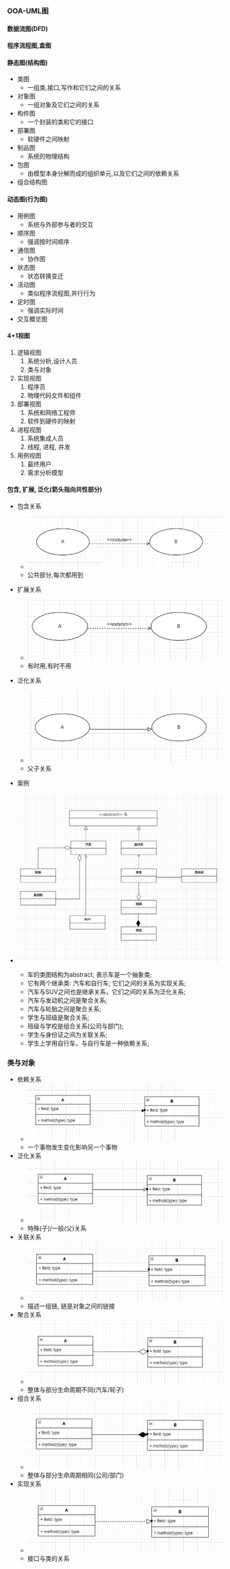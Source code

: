 ### OOA-UML图

#### 数据流图(DFD)

#### 程序流程图,盒图 

#### 静态图(结构图)
- 类图
  - 一组类,接口,写作和它们之间的关系
- 对象图
  - 一组对象及它们之间的关系
- 构件图
  - 一个封装的类和它的接口
- 部署图
  - 软硬件之间映射
- 制品图
  - 系统的物理结构
- 包图
  - 由模型本身分解而成的组织单元,以及它们之间的依赖关系
- 组合结构图

#### 动态图(行为图)
- 用例图
  - 系统与外部参与者的交互
- 顺序图
  - 强调按时间顺序
- 通信图
  - 协作图
- 状态图
  - 状态转换变迁
- 活动图
  - 类似程序流程图,并行行为
- 定时图
  - 强调实际时间
- 交互概览图

#### 4+1视图
1. 逻辑视图
   1. 系统分析,设计人员
   2. 类与对象
2. 实现视图
   1. 程序员
   2. 物理代码文件和组件
3. 部署视图
   1. 系统和网络工程师
   2. 软件到硬件的映射
4. 进程视图
   1. 系统集成人员
   2. 线程, 进程, 并发
5. 用例视图
   1. 最终用户
   2. 需求分析模型

#### 包含, 扩展, 泛化(箭头指向共性部分)
- 包含关系
    - ![img.png](img/baohan.png)
    - 公共部分,每次都用到
- 扩展关系
  - ![img.png](img/kuozhan.png)
  - 有时用,有时不用
- 泛化关系
  - ![img.png](img/fanhua-yongli.png)
  - 父子关系

- 案例
- ![img.png](img/guanxitu.png)
  - 车的类图结构为abstract, 表示车是一个抽象类;
  - 它有两个继承类: 汽车和自行车; 它们之间的关系为实现关系;
  - 汽车与SUV之间也是继承关系，它们之间的关系为泛化关系;
  - 汽车与发动机之间是聚合关系;
  - 汽车与轮胎之间是聚合关系;
  - 学生与班级是聚合关系;
  - 班级与学校是组合关系(公司与部门);
  - 学生与身份证之间为关联关系;
  - 学生上学用自行车，与自行车是一种依赖关系;

### 类与对象
- 依赖关系
  - ![img.png](img/yilai.png)
  - 一个事物发生变化影响另一个事物
- 泛化关系
  - ![img.png](img/fanhua.png)
  - 特殊(子)/一般(父)关系
- 关联关系
  - ![img.png](img/img.png)
  - 描述一组链, 链是对象之间的链接
- 聚合关系
  - ![img.png](img/juhe.png)
  - 整体与部分生命周期不同(汽车/轮子)
- 组合关系
  - ![img.png](img/zuhe.png)
  - 整体与部分生命周期相同(公司/部门)
- 实现关系
  - ![img.png](img/shixian.png)
  - 接口与类的关系

<div class="mxgraph" style="max-width:100%;border:1px solid transparent;" data-mxgraph="{&quot;highlight&quot;:&quot;#0000ff&quot;,&quot;nav&quot;:true,&quot;resize&quot;:true,&quot;toolbar&quot;:&quot;zoom layers tags lightbox&quot;,&quot;edit&quot;:&quot;_blank&quot;,&quot;xml&quot;:&quot;&lt;mxfile host=\&quot;drawio-plugin\&quot; modified=\&quot;2022-10-16T08:15:12.282Z\&quot; agent=\&quot;5.0 (Windows NT 6.2; Win64; x64) AppleWebKit/537.36 (KHTML, like Gecko) Chrome/89.0.4389.114 Safari/537.36\&quot; etag=\&quot;poQFJLkiXPpUoP8-I5Xi\&quot; version=\&quot;15.5.4\&quot; type=\&quot;embed\&quot;&gt;&lt;diagram id=\&quot;1czklNrwi9EsNagj-m8T\&quot; name=\&quot;第 1 页\&quot;&gt;&lt;mxGraphModel dx=\&quot;1828\&quot; dy=\&quot;809\&quot; grid=\&quot;1\&quot; gridSize=\&quot;10\&quot; guides=\&quot;1\&quot; tooltips=\&quot;1\&quot; connect=\&quot;1\&quot; arrows=\&quot;1\&quot; fold=\&quot;1\&quot; page=\&quot;1\&quot; pageScale=\&quot;1\&quot; pageWidth=\&quot;827\&quot; pageHeight=\&quot;1169\&quot; background=\&quot;#114B5F\&quot; math=\&quot;0\&quot; shadow=\&quot;0\&quot;&gt;&lt;root&gt;&lt;mxCell id=\&quot;0\&quot;/&gt;&lt;mxCell id=\&quot;1\&quot; parent=\&quot;0\&quot;/&gt;&lt;mxCell id=\&quot;AhttPOFJjhMUD6R0sSNN-30\&quot; value=\&quot;&amp;lt;span style=&amp;quot;color: rgb(64, 64, 64); font-family: Lato, proxima-nova, &amp;amp;quot;Helvetica Neue&amp;amp;quot;, Arial, sans-serif; font-size: 16px; font-weight: 400; text-align: left; background-color: rgb(252, 252, 252);&amp;quot;&amp;gt;&amp;amp;lt;&amp;amp;lt;abstract&amp;amp;gt;&amp;amp;gt; 车&amp;lt;/span&amp;gt;\&quot; style=\&quot;swimlane;fontStyle=1;align=center;verticalAlign=middle;childLayout=stackLayout;horizontal=1;startSize=29;horizontalStack=0;resizeParent=1;resizeParentMax=0;resizeLast=0;collapsible=0;marginBottom=0;html=1;fillColor=#F45B69;strokeColor=#028090;fontColor=#E4FDE1;\&quot; parent=\&quot;1\&quot; vertex=\&quot;1\&quot;&gt;&lt;mxGeometry x=\&quot;214\&quot; y=\&quot;170\&quot; width=\&quot;349\&quot; height=\&quot;60\&quot; as=\&quot;geometry\&quot;/&gt;&lt;/mxCell&gt;&lt;mxCell id=\&quot;AhttPOFJjhMUD6R0sSNN-33\&quot; value=\&quot;汽车\&quot; style=\&quot;swimlane;fontStyle=1;align=center;verticalAlign=middle;childLayout=stackLayout;horizontal=1;startSize=29;horizontalStack=0;resizeParent=1;resizeParentMax=0;resizeLast=0;collapsible=0;marginBottom=0;html=1;fillColor=#F45B69;strokeColor=#028090;fontColor=#E4FDE1;\&quot; parent=\&quot;1\&quot; vertex=\&quot;1\&quot;&gt;&lt;mxGeometry x=\&quot;220\&quot; y=\&quot;290\&quot; width=\&quot;140\&quot; height=\&quot;54\&quot; as=\&quot;geometry\&quot;/&gt;&lt;/mxCell&gt;&lt;mxCell id=\&quot;AhttPOFJjhMUD6R0sSNN-39\&quot; value=\&quot;\&quot; style=\&quot;endArrow=block;dashed=1;endFill=0;endSize=12;html=1;curved=1;strokeColor=#028090;fontColor=#E4FDE1;labelBackgroundColor=#114B5F;\&quot; parent=\&quot;AhttPOFJjhMUD6R0sSNN-33\&quot; edge=\&quot;1\&quot;&gt;&lt;mxGeometry width=\&quot;160\&quot; relative=\&quot;1\&quot; as=\&quot;geometry\&quot;&gt;&lt;mxPoint x=\&quot;60\&quot; as=\&quot;sourcePoint\&quot;/&gt;&lt;mxPoint x=\&quot;60\&quot; y=\&quot;-60\&quot; as=\&quot;targetPoint\&quot;/&gt;&lt;/mxGeometry&gt;&lt;/mxCell&gt;&lt;mxCell id=\&quot;AhttPOFJjhMUD6R0sSNN-34\&quot; value=\&quot;自行车\&quot; style=\&quot;swimlane;fontStyle=1;align=center;verticalAlign=middle;childLayout=stackLayout;horizontal=1;startSize=29;horizontalStack=0;resizeParent=1;resizeParentMax=0;resizeLast=0;collapsible=0;marginBottom=0;html=1;fillColor=#F45B69;strokeColor=#028090;fontColor=#E4FDE1;\&quot; parent=\&quot;1\&quot; vertex=\&quot;1\&quot;&gt;&lt;mxGeometry x=\&quot;420\&quot; y=\&quot;290\&quot; width=\&quot;140\&quot; height=\&quot;54\&quot; as=\&quot;geometry\&quot;/&gt;&lt;/mxCell&gt;&lt;mxCell id=\&quot;AhttPOFJjhMUD6R0sSNN-40\&quot; value=\&quot;\&quot; style=\&quot;endArrow=block;dashed=1;endFill=0;endSize=12;html=1;curved=1;strokeColor=#028090;fontColor=#E4FDE1;labelBackgroundColor=#114B5F;\&quot; parent=\&quot;AhttPOFJjhMUD6R0sSNN-34\&quot; edge=\&quot;1\&quot;&gt;&lt;mxGeometry width=\&quot;160\&quot; relative=\&quot;1\&quot; as=\&quot;geometry\&quot;&gt;&lt;mxPoint x=\&quot;70\&quot; as=\&quot;sourcePoint\&quot;/&gt;&lt;mxPoint x=\&quot;70\&quot; y=\&quot;-60\&quot; as=\&quot;targetPoint\&quot;/&gt;&lt;/mxGeometry&gt;&lt;/mxCell&gt;&lt;mxCell id=\&quot;AhttPOFJjhMUD6R0sSNN-41\&quot; value=\&quot;学生\&quot; style=\&quot;swimlane;fontStyle=1;align=center;verticalAlign=middle;childLayout=stackLayout;horizontal=1;startSize=29;horizontalStack=0;resizeParent=1;resizeParentMax=0;resizeLast=0;collapsible=0;marginBottom=0;html=1;fillColor=#F45B69;strokeColor=#028090;fontColor=#E4FDE1;\&quot; parent=\&quot;1\&quot; vertex=\&quot;1\&quot;&gt;&lt;mxGeometry x=\&quot;420\&quot; y=\&quot;400\&quot; width=\&quot;140\&quot; height=\&quot;54\&quot; as=\&quot;geometry\&quot;/&gt;&lt;/mxCell&gt;&lt;mxCell id=\&quot;AhttPOFJjhMUD6R0sSNN-43\&quot; value=\&quot;\&quot; style=\&quot;html=1;verticalAlign=bottom;labelBackgroundColor=none;endArrow=open;endFill=0;dashed=1;entryX=0.5;entryY=1;entryDx=0;entryDy=0;curved=1;strokeColor=#028090;fontColor=#E4FDE1;\&quot; parent=\&quot;AhttPOFJjhMUD6R0sSNN-41\&quot; target=\&quot;AhttPOFJjhMUD6R0sSNN-34\&quot; edge=\&quot;1\&quot;&gt;&lt;mxGeometry width=\&quot;160\&quot; relative=\&quot;1\&quot; as=\&quot;geometry\&quot;&gt;&lt;mxPoint x=\&quot;70\&quot; as=\&quot;sourcePoint\&quot;/&gt;&lt;mxPoint x=\&quot;230\&quot; as=\&quot;targetPoint\&quot;/&gt;&lt;/mxGeometry&gt;&lt;/mxCell&gt;&lt;mxCell id=\&quot;AhttPOFJjhMUD6R0sSNN-44\&quot; value=\&quot;身份证\&quot; style=\&quot;swimlane;fontStyle=1;align=center;verticalAlign=middle;childLayout=stackLayout;horizontal=1;startSize=29;horizontalStack=0;resizeParent=1;resizeParentMax=0;resizeLast=0;collapsible=0;marginBottom=0;html=1;fillColor=#F45B69;strokeColor=#028090;fontColor=#E4FDE1;\&quot; parent=\&quot;1\&quot; vertex=\&quot;1\&quot;&gt;&lt;mxGeometry x=\&quot;660\&quot; y=\&quot;400\&quot; width=\&quot;140\&quot; height=\&quot;54\&quot; as=\&quot;geometry\&quot;/&gt;&lt;/mxCell&gt;&lt;mxCell id=\&quot;AhttPOFJjhMUD6R0sSNN-47\&quot; value=\&quot;\&quot; style=\&quot;line;strokeWidth=1;fillColor=none;align=left;verticalAlign=middle;spacingTop=-1;spacingLeft=3;spacingRight=3;rotatable=0;labelPosition=right;points=[];portConstraint=eastwest;strokeColor=#028090;fontColor=#E4FDE1;labelBackgroundColor=#114B5F;\&quot; parent=\&quot;1\&quot; vertex=\&quot;1\&quot;&gt;&lt;mxGeometry x=\&quot;560\&quot; y=\&quot;430\&quot; width=\&quot;100\&quot; height=\&quot;8\&quot; as=\&quot;geometry\&quot;/&gt;&lt;/mxCell&gt;&lt;mxCell id=\&quot;AhttPOFJjhMUD6R0sSNN-48\&quot; value=\&quot;班级\&quot; style=\&quot;swimlane;fontStyle=1;align=center;verticalAlign=middle;childLayout=stackLayout;horizontal=1;startSize=29;horizontalStack=0;resizeParent=1;resizeParentMax=0;resizeLast=0;collapsible=0;marginBottom=0;html=1;fillColor=#F45B69;strokeColor=#028090;fontColor=#E4FDE1;\&quot; parent=\&quot;1\&quot; vertex=\&quot;1\&quot;&gt;&lt;mxGeometry x=\&quot;420\&quot; y=\&quot;525\&quot; width=\&quot;140\&quot; height=\&quot;54\&quot; as=\&quot;geometry\&quot;/&gt;&lt;/mxCell&gt;&lt;mxCell id=\&quot;AhttPOFJjhMUD6R0sSNN-51\&quot; value=\&quot;轮胎\&quot; style=\&quot;swimlane;fontStyle=1;align=center;verticalAlign=middle;childLayout=stackLayout;horizontal=1;startSize=29;horizontalStack=0;resizeParent=1;resizeParentMax=0;resizeLast=0;collapsible=0;marginBottom=0;html=1;fillColor=#F45B69;strokeColor=#028090;fontColor=#E4FDE1;\&quot; parent=\&quot;1\&quot; vertex=\&quot;1\&quot;&gt;&lt;mxGeometry x=\&quot;20\&quot; y=\&quot;400\&quot; width=\&quot;140\&quot; height=\&quot;54\&quot; as=\&quot;geometry\&quot;/&gt;&lt;/mxCell&gt;&lt;mxCell id=\&quot;AhttPOFJjhMUD6R0sSNN-53\&quot; value=\&quot;发动机\&quot; style=\&quot;swimlane;fontStyle=1;align=center;verticalAlign=middle;childLayout=stackLayout;horizontal=1;startSize=29;horizontalStack=0;resizeParent=1;resizeParentMax=0;resizeLast=0;collapsible=0;marginBottom=0;html=1;fillColor=#F45B69;strokeColor=#028090;fontColor=#E4FDE1;\&quot; parent=\&quot;1\&quot; vertex=\&quot;1\&quot;&gt;&lt;mxGeometry x=\&quot;20\&quot; y=\&quot;490\&quot; width=\&quot;140\&quot; height=\&quot;54\&quot; as=\&quot;geometry\&quot;/&gt;&lt;/mxCell&gt;&lt;mxCell id=\&quot;AhttPOFJjhMUD6R0sSNN-54\&quot; value=\&quot;SUV\&quot; style=\&quot;swimlane;fontStyle=1;align=center;verticalAlign=middle;childLayout=stackLayout;horizontal=1;startSize=29;horizontalStack=0;resizeParent=1;resizeParentMax=0;resizeLast=0;collapsible=0;marginBottom=0;html=1;fillColor=#F45B69;strokeColor=#028090;fontColor=#E4FDE1;\&quot; parent=\&quot;1\&quot; vertex=\&quot;1\&quot;&gt;&lt;mxGeometry x=\&quot;216\&quot; y=\&quot;586\&quot; width=\&quot;140\&quot; height=\&quot;54\&quot; as=\&quot;geometry\&quot;/&gt;&lt;/mxCell&gt;&lt;mxCell id=\&quot;AhttPOFJjhMUD6R0sSNN-55\&quot; value=\&quot;\&quot; style=\&quot;endArrow=block;html=1;align=center;verticalAlign=bottom;endFill=0;labelBackgroundColor=none;endSize=8;curved=1;strokeColor=#028090;fontColor=#E4FDE1;\&quot; parent=\&quot;1\&quot; edge=\&quot;1\&quot;&gt;&lt;mxGeometry relative=\&quot;1\&quot; as=\&quot;geometry\&quot;&gt;&lt;mxPoint x=\&quot;280\&quot; y=\&quot;585\&quot; as=\&quot;sourcePoint\&quot;/&gt;&lt;mxPoint x=\&quot;280\&quot; y=\&quot;345\&quot; as=\&quot;targetPoint\&quot;/&gt;&lt;/mxGeometry&gt;&lt;/mxCell&gt;&lt;mxCell id=\&quot;AhttPOFJjhMUD6R0sSNN-56\&quot; value=\&quot;\&quot; style=\&quot;resizable=0;html=1;align=center;verticalAlign=top;labelBackgroundColor=none;fillColor=#F45B69;strokeColor=#028090;fontColor=#E4FDE1;\&quot; parent=\&quot;AhttPOFJjhMUD6R0sSNN-55\&quot; connectable=\&quot;0\&quot; vertex=\&quot;1\&quot;&gt;&lt;mxGeometry relative=\&quot;1\&quot; as=\&quot;geometry\&quot;/&gt;&lt;/mxCell&gt;&lt;mxCell id=\&quot;AhttPOFJjhMUD6R0sSNN-58\&quot; value=\&quot;\&quot; style=\&quot;endArrow=diamondThin;endFill=0;endSize=24;html=1;entryX=0;entryY=0.5;entryDx=0;entryDy=0;exitX=0.5;exitY=0;exitDx=0;exitDy=0;curved=1;strokeColor=#028090;fontColor=#E4FDE1;labelBackgroundColor=#114B5F;\&quot; parent=\&quot;1\&quot; source=\&quot;AhttPOFJjhMUD6R0sSNN-51\&quot; target=\&quot;AhttPOFJjhMUD6R0sSNN-33\&quot; edge=\&quot;1\&quot;&gt;&lt;mxGeometry width=\&quot;160\&quot; relative=\&quot;1\&quot; as=\&quot;geometry\&quot;&gt;&lt;mxPoint x=\&quot;80\&quot; y=\&quot;380\&quot; as=\&quot;sourcePoint\&quot;/&gt;&lt;mxPoint x=\&quot;240\&quot; y=\&quot;380\&quot; as=\&quot;targetPoint\&quot;/&gt;&lt;Array as=\&quot;points\&quot;&gt;&lt;mxPoint x=\&quot;90\&quot; y=\&quot;317\&quot;/&gt;&lt;/Array&gt;&lt;/mxGeometry&gt;&lt;/mxCell&gt;&lt;mxCell id=\&quot;AhttPOFJjhMUD6R0sSNN-59\&quot; value=\&quot;\&quot; style=\&quot;endArrow=diamondThin;endFill=0;endSize=24;html=1;entryX=0.25;entryY=1;entryDx=0;entryDy=0;curved=1;strokeColor=#028090;fontColor=#E4FDE1;labelBackgroundColor=#114B5F;\&quot; parent=\&quot;1\&quot; target=\&quot;AhttPOFJjhMUD6R0sSNN-33\&quot; edge=\&quot;1\&quot;&gt;&lt;mxGeometry width=\&quot;160\&quot; relative=\&quot;1\&quot; as=\&quot;geometry\&quot;&gt;&lt;mxPoint x=\&quot;160\&quot; y=\&quot;520\&quot; as=\&quot;sourcePoint\&quot;/&gt;&lt;mxPoint x=\&quot;320\&quot; y=\&quot;520\&quot; as=\&quot;targetPoint\&quot;/&gt;&lt;Array as=\&quot;points\&quot;&gt;&lt;mxPoint x=\&quot;255\&quot; y=\&quot;520\&quot;/&gt;&lt;/Array&gt;&lt;/mxGeometry&gt;&lt;/mxCell&gt;&lt;mxCell id=\&quot;AhttPOFJjhMUD6R0sSNN-60\&quot; value=\&quot;\&quot; style=\&quot;endArrow=diamondThin;endFill=0;endSize=24;html=1;exitX=0.5;exitY=1;exitDx=0;exitDy=0;entryX=0.5;entryY=0;entryDx=0;entryDy=0;curved=1;strokeColor=#028090;fontColor=#E4FDE1;labelBackgroundColor=#114B5F;\&quot; parent=\&quot;1\&quot; source=\&quot;AhttPOFJjhMUD6R0sSNN-41\&quot; target=\&quot;AhttPOFJjhMUD6R0sSNN-48\&quot; edge=\&quot;1\&quot;&gt;&lt;mxGeometry width=\&quot;160\&quot; relative=\&quot;1\&quot; as=\&quot;geometry\&quot;&gt;&lt;mxPoint x=\&quot;480\&quot; y=\&quot;480\&quot; as=\&quot;sourcePoint\&quot;/&gt;&lt;mxPoint x=\&quot;640\&quot; y=\&quot;480\&quot; as=\&quot;targetPoint\&quot;/&gt;&lt;/mxGeometry&gt;&lt;/mxCell&gt;&lt;mxCell id=\&quot;AhttPOFJjhMUD6R0sSNN-61\&quot; value=\&quot;学校\&quot; style=\&quot;swimlane;fontStyle=1;align=center;verticalAlign=middle;childLayout=stackLayout;horizontal=1;startSize=29;horizontalStack=0;resizeParent=1;resizeParentMax=0;resizeLast=0;collapsible=0;marginBottom=0;html=1;fillColor=#F45B69;strokeColor=#028090;fontColor=#E4FDE1;\&quot; parent=\&quot;1\&quot; vertex=\&quot;1\&quot;&gt;&lt;mxGeometry x=\&quot;420\&quot; y=\&quot;630\&quot; width=\&quot;140\&quot; height=\&quot;54\&quot; as=\&quot;geometry\&quot;/&gt;&lt;/mxCell&gt;&lt;mxCell id=\&quot;AhttPOFJjhMUD6R0sSNN-62\&quot; value=\&quot;\&quot; style=\&quot;endArrow=diamondThin;endFill=1;endSize=24;html=1;entryX=0.429;entryY=0;entryDx=0;entryDy=0;entryPerimeter=0;curved=1;strokeColor=#028090;fontColor=#E4FDE1;labelBackgroundColor=#114B5F;\&quot; parent=\&quot;1\&quot; edge=\&quot;1\&quot;&gt;&lt;mxGeometry width=\&quot;160\&quot; relative=\&quot;1\&quot; as=\&quot;geometry\&quot;&gt;&lt;mxPoint x=\&quot;488\&quot; y=\&quot;580\&quot; as=\&quot;sourcePoint\&quot;/&gt;&lt;mxPoint x=\&quot;488.05999999999995\&quot; y=\&quot;630\&quot; as=\&quot;targetPoint\&quot;/&gt;&lt;/mxGeometry&gt;&lt;/mxCell&gt;&lt;/root&gt;&lt;/mxGraphModel&gt;&lt;/diagram&gt;&lt;/mxfile&gt;&quot;}"></div>
<script type="text/javascript" src="https://viewer.diagrams.net/js/viewer-static.min.js"></script>
